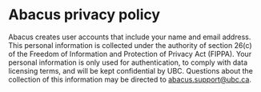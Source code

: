# Abacus privacy policy

Abacus creates user accounts that include your name and email address. This personal
information is collected under the authority of section 26(c) of the Freedom of Information and
Protection of Privacy Act (FIPPA). Your personal information is only used for authentication, to
comply with data licensing terms, and will be kept confidential by UBC. Questions about the
collection of this information may be directed to abacus.support@ubc.ca.
